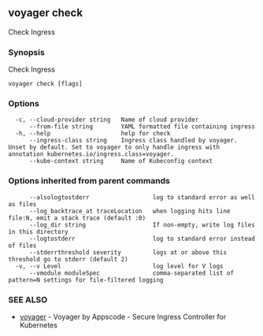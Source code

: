 ## voyager check

Check Ingress

### Synopsis


Check Ingress

```
voyager check [flags]
```

### Options

```
  -c, --cloud-provider string   Name of cloud provider
      --from-file string        YAML formatted file containing ingress
  -h, --help                    help for check
      --ingress-class string    Ingress class handled by voyager. Unset by default. Set to voyager to only handle ingress with annotation kubernetes.io/ingress.class=voyager.
      --kube-context string     Name of Kubeconfig context
```

### Options inherited from parent commands

```
      --alsologtostderr                  log to standard error as well as files
      --log_backtrace_at traceLocation   when logging hits line file:N, emit a stack trace (default :0)
      --log_dir string                   If non-empty, write log files in this directory
      --logtostderr                      log to standard error instead of files
      --stderrthreshold severity         logs at or above this threshold go to stderr (default 2)
  -v, --v Level                          log level for V logs
      --vmodule moduleSpec               comma-separated list of pattern=N settings for file-filtered logging
```

### SEE ALSO
* [voyager](voyager.md)	 - Voyager by Appscode - Secure Ingress Controller for Kubernetes


